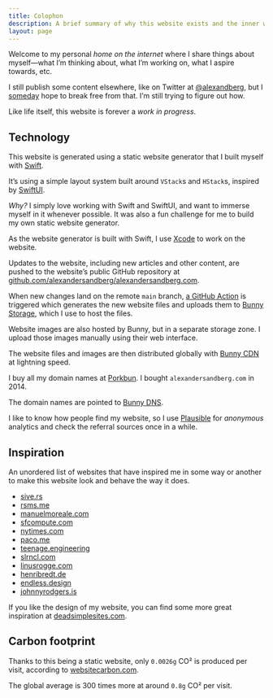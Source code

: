 ```yaml
---
title: Colophon
description: A brief summary of why this website exists and the inner workings of it.
layout: page
---
```


Welcome to my personal _home on the internet_ where I share things about myself—what I’m thinking about, what I’m working on, what I aspire towards, etc.

I still publish some content elsewhere, like on Twitter at [@alexandberg](https://twitter.com/alexandberg), but I [someday](/someday/) hope to break free from that. I’m still trying to figure out how.

Like life itself, this website is forever a _work in progress_.

## Technology

This website is generated using a static website generator that I built myself with [Swift](https://swift.org).

It’s using a simple layout system built around `VStack`s and `HStack`s, inspired by [SwiftUI](https://developer.apple.com/xcode/swiftui/).

_Why?_ I simply love working with Swift and SwiftUI, and want to immerse myself in it whenever possible. It was also a fun challenge for me to build my own static website generator.

As the website generator is built with Swift, I use [Xcode](https://developer.apple.com/xcode/) to work on the website.

Updates to the website, including new articles and other content, are pushed to the website’s public GitHub repository at [github.com/alexandersandberg/alexandersandberg.com](https://github.com/alexandersandberg/alexandersandberg.com).

When new changes land on the remote `main` branch, [a GitHub Action](https://github.com/alexandersandberg/alexandersandberg.com/blob/main/.github/workflows/deploy.yml) is triggered which generates the new website files and uploads them to [Bunny Storage](https://bunny.net/storage/), which I use to host the files.

Website images are also hosted by Bunny, but in a separate storage zone. I upload those images manually using their web interface.

The website files and images are then distributed globally with [Bunny CDN](https://bunny.net/cdn/) at lightning speed.

I buy all my domain names at [Porkbun](https://porkbun.com). I bought `alexandersandberg.com` in 2014.

The domain names are pointed to [Bunny DNS](https://bunny.net/dns/).

I like to know how people find my website, so I use [Plausible](https://plausible.io) for _anonymous_ analytics and check the referral sources once in a while.

## Inspiration

An unordered list of websites that have inspired me in some way or another to make this website look and behave the way it does.

- [sive.rs](https://sive.rs)
- [rsms.me](https://rsms.me)
- [manuelmoreale.com](https://manuelmoreale.com)
- [sfcompute.com](https://sfcompute.com)
- [nytimes.com](https://www.nytimes.com)
- [paco.me](https://paco.me)
- [teenage.engineering](https://teenage.engineering)
- [slrncl.com](https://slrncl.com)
- [linusrogge.com](https://linusrogge.com)
- [henribredt.de](https://henribredt.de)
- [endless.design](https://endless.design)
- [johnnyrodgers.is](https://johnnyrodgers.is)

If you like the design of my website, you can find some more great inspiration at [deadsimplesites.com](https://deadsimplesites.com).

## Carbon footprint

Thanks to this being a static website, only `0.0026g` CO² is produced per visit, according to [websitecarbon.com](https://www.websitecarbon.com/website/alexandersandberg-com/).

The global average is 300 times more at around `0.8g` CO² per visit.
